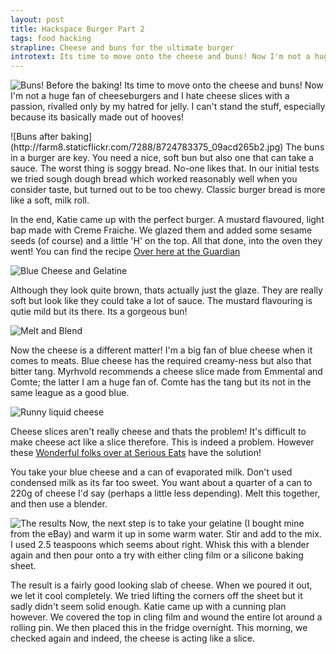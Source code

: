 ```yaml
---
layout: post
title: Hackspace Burger Part 2
tags: food hacking
strapline: Cheese and buns for the ultimate burger
introtext: Its time to move onto the cheese and buns! Now I'm not a huge fan of cheeseburgers and I hate cheese slices with a passion, rivalled only by my hatred for jelly. I can't stand the stuff, especially because its basically made out of hooves!
---
```


![Buns! Before the baking!](http://farm8.staticflickr.com/7454/8725901954_d6e729bdf1.jpg)
Its time to move onto the cheese and buns! Now I'm not a huge fan of cheeseburgers and I hate cheese slices with a passion, rivalled only by my hatred for jelly. I can't stand the stuff, especially because its basically made out of hooves!

<div class="clearfix"></div>
![Buns after baking](http://farm8.staticflickr.com/7288/8724783375_09acd265b2.jpg)
The buns in a burger are key. You need a nice, soft bun but also one that can take a sauce. The worst thing is soggy bread. No-one likes that. In our initial tests we tried sough dough bread which worked reasonably well when you consider taste, but turned out to be too chewy. Classic burger bread is more like a soft, milk roll.


In the end, Katie came up with the perfect burger. A mustard flavoured, light bap made with Creme Fraiche. We glazed them and added some sesame seeds (of course) and a little 'H' on the top. All that done, into the oven they went! You can find the recipe [Over here at the Guardian](http://www.guardian.co.uk/lifeandstyle/2013/apr/26/dan-lepard-mustard-buns-burgers-recipes)

<div class="clearfix"></div>

![Blue Cheese and Gelatine](http://farm8.staticflickr.com/7406/8725899632_d41d52419e.jpg)

Although they look quite brown, thats actually just the glaze. They are really soft but look like they could take a lot of sauce. The mustard flavouring is qutie mild but its there. Its a gorgeous bun!

<div class="clearfix"></div>

![Melt and Blend](http://farm8.staticflickr.com/7283/8725900284_b566042ec5.jpg)

Now the cheese is a different matter! I'm a big fan of blue cheese when it comes to meats. Blue cheese has the required creamy-ness but also that bitter tang. Myrhvold recommends a cheese slice made from Emmental and Comte; the latter I am a huge fan of. Comte has the tang but its not in the same league as a good blue.

<div class="clearfix"></div>

![Runny liquid cheese](http://farm8.staticflickr.com/7442/8724782835_d283ea5e24.jpg)

Cheese slices aren't really cheese and thats the problem! It's difficult to make cheese act like a slice therefore. This is indeed a problem. However these [Wonderful folks over at Serious Eats](http://aht.seriouseats.com/archives/2011/09/the-burger-lab-how-to-make-super-melty-cheese-slices-like-american.html) have the solution!

You take your blue cheese and a can of evaporated milk. Don't used condensed milk as its far too sweet. You want about a quarter of a can to 220g of cheese I'd say (perhaps a little less depending). Melt this together, and then use a blender. 

<div class="clearfix"></div>

![The results](http://farm8.staticflickr.com/7385/8724784391_9bb71a0c3b.jpg)
Now, the next step is to take your gelatine (I bought mine from the eBay) and warm it up in some warm water. Stir and add to the mix. I used 2.5 teaspoons which seems about right. Whisk this with a blender again and then pour onto a try with either cling film or a silicone baking sheet.


The result is a fairly good looking slab of cheese. When we poured it out, we let it cool completely. We tried lifting the corners off the sheet but it sadly didn't seem solid enough. Katie came up with a cunning plan however. We covered the top in cling film and wound the entire lot around a rolling pin. We then placed this in the fridge overnight. This morning, we checked again and indeed, the cheese is acting like a slice.